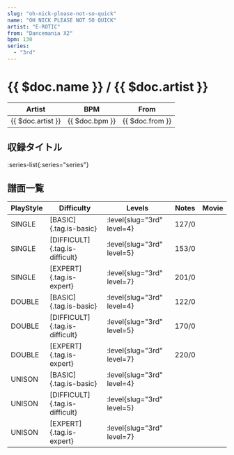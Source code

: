 ```yaml
---
slug: "oh-nick-please-not-so-quick"
name: "OH NICK PLEASE NOT SO QUICK"
artist: "E-ROTIC"
from: "Dancemania X2"
bpm: 130
series:
  - "3rd"
---
```


# {{ $doc.name }} / {{ $doc.artist }}

|Artist|BPM|From|
|------|---|----|
|{{ $doc.artist }}|{{ $doc.bpm }}|{{ $doc.from }}|

## 収録タイトル

:series-list{:series="series"}

## 譜面一覧

|PlayStyle|Difficulty|Levels|Notes|Movie|
|---------|----------|------|-----|-----|
|SINGLE|[BASIC]{.tag.is-basic}|<div class="field is-grouped is-grouped-multiline">:level{slug="3rd" level=4}</div>|127/0||
|SINGLE|[DIFFICULT]{.tag.is-difficult}|<div class="field is-grouped is-grouped-multiline">:level{slug="3rd" level=5}</div>|153/0||
|SINGLE|[EXPERT]{.tag.is-expert}|<div class="field is-grouped is-grouped-multiline">:level{slug="3rd" level=7}</div>|201/0||
|DOUBLE|[BASIC]{.tag.is-basic}|<div class="field is-grouped is-grouped-multiline">:level{slug="3rd" level=4}</div>|122/0||
|DOUBLE|[DIFFICULT]{.tag.is-difficult}|<div class="field is-grouped is-grouped-multiline">:level{slug="3rd" level=5}</div>|170/0||
|DOUBLE|[EXPERT]{.tag.is-expert}|<div class="field is-grouped is-grouped-multiline">:level{slug="3rd" level=7}</div>|220/0||
|UNISON|[BASIC]{.tag.is-basic}|<div class="field is-grouped is-grouped-multiline">:level{slug="3rd" level=4}</div>|||
|UNISON|[DIFFICULT]{.tag.is-difficult}|<div class="field is-grouped is-grouped-multiline">:level{slug="3rd" level=5}</div>|||
|UNISON|[EXPERT]{.tag.is-expert}|<div class="field is-grouped is-grouped-multiline">:level{slug="3rd" level=7}</div>|||

